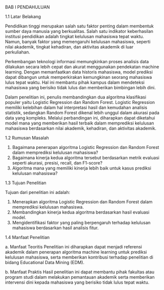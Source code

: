 BAB I
PENDAHULUAN

1.1 Latar Belakang

Pendidikan tinggi merupakan salah satu faktor penting dalam membentuk sumber daya manusia yang berkualitas. Salah satu indikator keberhasilan institusi pendidikan adalah tingkat kelulusan mahasiswa tepat waktu. Namun, banyak faktor yang memengaruhi kelulusan mahasiswa, seperti nilai akademik, tingkat kehadiran, dan aktivitas akademik di luar perkuliahan.

Perkembangan teknologi informasi memungkinkan proses analisis data dilakukan secara lebih cepat dan akurat menggunakan pendekatan machine learning. Dengan memanfaatkan data historis mahasiswa, model prediksi dapat dibangun untuk memperkirakan kemungkinan seorang mahasiswa lulus tepat waktu. Hal ini membantu pihak kampus dalam mendeteksi mahasiswa yang berisiko tidak lulus dan memberikan bimbingan lebih dini.

Dalam penelitian ini, penulis membandingkan dua algoritma klasifikasi populer yaitu Logistic Regression dan Random Forest. Logistic Regression memiliki kelebihan dalam hal interpretasi hasil dan kemudahan analisis statistik, sedangkan Random Forest dikenal lebih unggul dalam akurasi pada data yang kompleks. Melalui perbandingan ini, diharapkan dapat diketahui model mana yang memberikan hasil terbaik dalam memprediksi kelulusan mahasiswa berdasarkan nilai akademik, kehadiran, dan aktivitas akademik.

1.2 Rumusan Masalah

1. Bagaimana penerapan algoritma Logistic Regression dan Random Forest dalam memprediksi kelulusan mahasiswa?
2. Bagaimana kinerja kedua algoritma tersebut berdasarkan metrik evaluasi seperti akurasi, presisi, recall, dan F1-score?
3. Algoritma mana yang memiliki kinerja lebih baik untuk kasus prediksi kelulusan mahasiswa?

1.3 Tujuan Penelitian

Tujuan dari penelitian ini adalah:

1. Menerapkan algoritma Logistic Regression dan Random Forest dalam memprediksi kelulusan mahasiswa.
2. Membandingkan kinerja kedua algoritma berdasarkan hasil evaluasi model.
3. Mengidentifikasi faktor yang paling berpengaruh terhadap kelulusan mahasiswa berdasarkan hasil analisis fitur.

1.4 Manfaat Penelitian

a. Manfaat Teoritis
Penelitian ini diharapkan dapat menjadi referensi akademik dalam penerapan algoritma machine learning untuk prediksi kelulusan mahasiswa, serta memberikan kontribusi terhadap penelitian di bidang Educational Data Mining (EDM).

b. Manfaat Praktis
Hasil penelitian ini dapat membantu pihak fakultas atau program studi dalam melakukan pemantauan akademik serta memberikan intervensi dini kepada mahasiswa yang berisiko tidak lulus tepat waktu.
